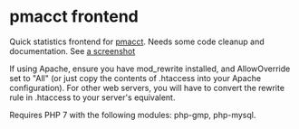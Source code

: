 pmacct frontend
===============

Quick statistics frontend for [pmacct](http://www.pmacct.net/). Needs 
some code cleanup and documentation. See [a screenshot](http://stuff.dan.cx/images/projects/pmacct/month.png)

If using Apache, ensure you have mod_rewrite installed, and AllowOverride set to "All" (or just copy the contents of .htaccess into your Apache configuration). For other web servers, you will have to convert the rewrite rule in .htaccess to your server's equivalent.

Requires PHP 7 with the following modules: php-gmp, php-mysql.
